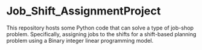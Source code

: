 # Job_Shift_AssignmentProject
This repository hosts some Python code that can solve a type of job-shop problem. Specifically, assigning jobs to the shifts for a shift-based planning problem using a Binary integer linear programming model.
